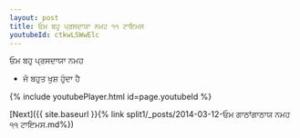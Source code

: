 ```yaml
---
layout: post
title: ਓਮ ਬਹੁ ਪ੍ਰਸਦਾਯਾ ਨਮਹ ੧੧ ਟਾਇਮਸ
youtubeId: ctkwLSWwElc
---
```

 
 
 ਓਮ ਬਹੁ ਪ੍ਰਸਦਾਯਾ ਨਮਹ  
 
 -  ਜੋ ਬਹੁਤ ਖੁਸ਼ ਹੁੰਦਾ ਹੈ 
 
  
 
  
 
 
 
 
 
 


{% include youtubePlayer.html id=page.youtubeId %}
 
[Next]({{ site.baseurl }}{% link  split1/_posts/2014-03-12-ਓਮ ਗਾਠਾਂਗਾਠਾਯ ਨਮਹ ੧੧ ਟਾਇਮਸ.md%})
 
